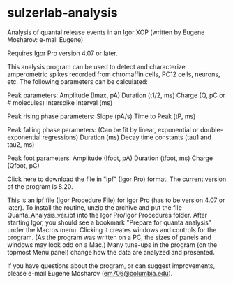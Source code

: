 # sulzerlab-analysis
Analysis of quantal release events in an Igor XOP
(written by Eugene Mosharov: e-mail Eugene)

Requires Igor Pro version 4.07 or later.

This analysis program can be used to detect and characterize amperometric spikes recorded from chromaffin cells, PC12 cells, neurons, etc. The following parameters can be calculated:

Peak parameters:
Amplitude (Imax, pA)
Duration (t1/2, ms)
Charge (Q, pC or # molecules)
Interspike Interval (ms)

Peak rising phase parameters:
Slope (pA/s)
Time to Peak (tP, ms)

Peak falling phase parameters:
(Can be fit by linear, exponential or double-exponential regressions)
Duration (ms)
Decay time constants (tau1 and tau2, ms)

Peak foot parameters:
Amplitude (Ifoot, pA)
Duration (tfoot, ms)
Charge (Qfoot, pC)

Click here to download the file in "ipf" (Igor Pro) format. The current version of the program is 8.20.

This is an ipf file (Igor Procedure File) for Igor Pro (has to be version 4.07 or later). To install the routine, unzip the archive and put the file Quanta_Analysis_ver.ipf into the Igor Pro/Igor Procedures folder. After starting Igor, you should see a bookmark "Prepare for quanta analysis" under the Macros menu. Clicking it creates windows and controls for the program. (As the program was written on a PC, the sizes of panels and windows may look odd on a Mac.) Many tune-ups in the program (on the topmost Menu panel) change how the data are analyzed and presented.

If you have questions about the program, or can suggest improvements, please e-mail Eugene Mosharov (em706@columbia.edu).

